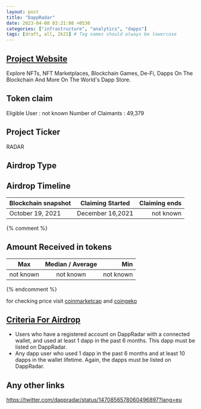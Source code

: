 ```yaml
---
layout: post
title: "DappRadar"
date: 2023-04-08 03:21:08 +0530
categories: ["infrastructure", "analytics", "dapps"]
tags: [draft, all, 2k21] # Tag names should always be lowercase
---
```


## [Project Website](https://dappradar.com/)

Explore NFTs, NFT Marketplaces, Blockchain Games, De-Fi, Dapps On The Blockchain And More On The World's Dapp Store.

## Token claim

Eligible User : not known
Number of Claimants : 49,379

## Project Ticker

RADAR

## Airdrop Type

## Airdrop Timeline

| Blockchain snapshot | Claiming Started | Claiming ends |
| ------------------- | :--------------: | ------------: |
| October 19, 2021    | December 16,2021 |     not known |

{% comment %}

## Amount Received in tokens

| Max       | Median / Average |       Min |
| --------- | :--------------: | --------: |
| not known |    not known     | not known |

{% endcomment %}

for checking price visit [coinmarketcap](https://coinmarketcap.com/currencies/dappradar) and [coingeko](https://www.coingecko.com/en/coins/dappradar)

## [Criteria For Airdrop](https://dappradar.com/blog/eligibility-requirements-for-the-radar-token-airdrop)

- Users who have a registered account on DappRadar with a connected wallet, and used at least 1 dapp in the past 6 months. This dapp must be listed on DappRadar.
- Any dapp user who used 1 dapp in the past 6 months and at least 10 dapps in the wallet lifetime. Again, the dapps must be listed on DappRadar.

## Any other links

<https://twitter.com/dappradar/status/1470856578060496897?lang=eu>

